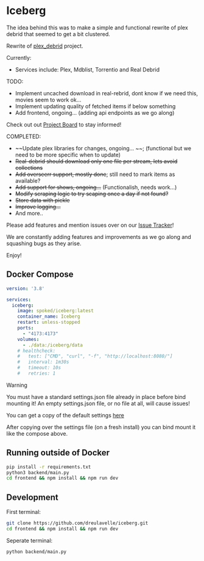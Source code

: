 # Iceberg

The idea behind this was to make a simple and functional rewrite of plex debrid that seemed to get a bit clustered.

Rewrite of [plex_debrid](https://github.com/itsToggle/plex_debrid) project.

Currently:
- Services include: Plex, Mdblist, Torrentio and Real Debrid

TODO:
- Implement uncached download in real-rebrid, dont know if we need this, movies seem to work ok...
- Implement updating quality of fetched items if below something
- Add frontend, ongoing... (adding api endpoints as we go along)

Check out out [Project Board](https://github.com/users/dreulavelle/projects/2) to stay informed!

COMPLETED:
- ~~Update plex libraries for changes, ongoing... ~~; (functional but we need to be more specific when to update)
- ~~Real-debrid should download only one file per stream, lets avoid collections~~
- ~~Add overseerr support, mostly done~~; still need to mark items as available?
- ~~Add support for shows, ongoing...~~ (Functionalish, needs work...)
- ~~Modify scraping logic to try scaping once a day if not found?~~
- ~~Store data with pickle~~
- ~~Improve logging...~~
- And more..

Please add features and mention issues over on our [Issue Tracker](https://github.com/dreulavelle/iceberg/issues)!

We are constantly adding features and improvements as we go along and squashing bugs as they arise.

Enjoy!

## Docker Compose

```yml
version: '3.8'

services:
  iceberg:
    image: spoked/iceberg:latest
    container_name: Iceberg
    restart: unless-stopped
    ports:
      - "4173:4173"
    volumes:
      - ./data:/iceberg/data
    # healthcheck:
    #   test: ["CMD", "curl", "-f", "http://localhost:8080/"]
    #   interval: 1m30s
    #   timeout: 10s
    #   retries: 1
```

> [!WARNING]  
> You must have a standard settings.json file already in place before bind mounting it!
> An empty settings.json file, or no file at all, will cause issues!

You can get a copy of the default settings [here](https://raw.githubusercontent.com/dreulavelle/iceberg/main/backend/utils/default_settings.json)

After copying over the settings file (on a fresh install) you can bind mount it like the compose above.

## Running outside of Docker

```sh
pip install -r requirements.txt
python3 backend/main.py
cd frontend && npm install && npm run dev
```

## Development

First terminal:

```sh
git clone https://github.com/dreulavelle/iceberg.git
cd frontend && npm install && npm run dev
```

Seperate terminal:

```sh
python backend/main.py
```